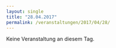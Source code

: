 ```yaml
---
layout: single
title: "28.04.2017"
permalink: /veranstaltungen/2017/04/28/
---
```


Keine Veranstaltung an diesem Tag.
